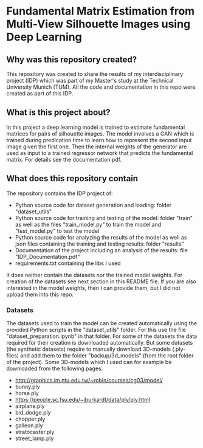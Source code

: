 # Fundamental Matrix Estimation from Multi-View Silhouette Images using Deep Learning

## Why was this repository created?
This repository was created to share the results of my interdisciplinary project (IDP) which was part of my Master's study at the Technical University Munich (TUM). All the code and documentation in this repo were created as part of this IDP.

## What is this project about?
In this project a deep learning model is trained to estimate fundamental matrices for pairs of silhouette images. The model involves a GAN which is trained during predication time to learn how to represent the second input image given the first one. Then the internal weights of the generator are used as input to a trained regressor network that predicts the fundamental matrix. For details see the documentation pdf.

## What does this repository contain
The repository contains the IDP project of:
* Python source code for dataset generation and loading: folder "dataset_utils"
* Python source code for training and testing of the model: folder "train" as well as the files "train_model.py" to train the model and "test_model.py" to test the model
* Python source code for analyzing the results of the model as well as json files containing the training and testing results: folder "results"
* Documentation of the project including an analysis of the results: file "IDP_Documentation.pdf"
* requirements.txt containing the libs I used

It does neither contain the datasets nor the trained model weights. For creation of the datasets see next section in this README file. If you are also interested in the model weights, then I can provide them, but I did not upload them into this repo.

### Datasets
The datasets used to train the model can be created automatically using the provided Python scripts in the "dataset_utils" folder. For this use the file "dataset_preparation.ipynb" in that folder. For some of the datasets the data required for their creation is downloaded automatically. But some datasets (the synthetic datasets) require to manually download 3D-models (.ply-files) and add them to the folder "backup/3d_models" (from the root folder of the project). Some 3D-models which I used can for example be downloaded from the following pages:
* http://graphics.im.ntu.edu.tw/~robin/courses/cg03/model/
 * bunny.ply
 * horse.ply
* https://people.sc.fsu.edu/~jburkardt/data/ply/ply.html
 * airplane.ply
 * bid_dodge.ply
 * chopper.ply
 * galleon.ply
 * stratocaster.ply
 * street_lamp.ply
